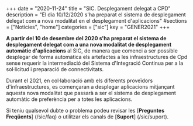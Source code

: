 +++
date        = "2020-11-24"
title       = "SIC. Desplegament delegat a CPD"
description = "El dia 10/12/2020 s'ha preparat el sistema de desplegament delegat com a nova modalitat en el desplegament d'aplicacions"
#sections    = ["Notícies", "home"]
categories  = ["sic"]
key         = "GENER2021"
+++

**A partir del 10 de desembre del 2020 s'ha preparat el sistema de desplegament delegat com a una nova modalitat de desplegament automàtic d'aplicacions** al SIC,
de manera que comenci a ser possible desplegar de forma automàtica els artefactes a les infraestructures de Cpd sense requerir la intermediació del Sistema
d'Integració Continua per a la sol·licitud i preparació de connectivitats.

Durant el 2021, en col·laboració amb els diferents proveïdors d'infraestructures, es començaran a desplegar aplicacions mitjançant aquesta nova modalitat que passarà a ser el sistema de desplegament automàtic de preferència per a totes les aplicacions.
<br/>

Si teniu qualsevol dubte o problema podeu revisar les [**Preguntes Freqüents**] (/sic/faq) o utilitzar els canals de [**Suport**] (/sic/suport).